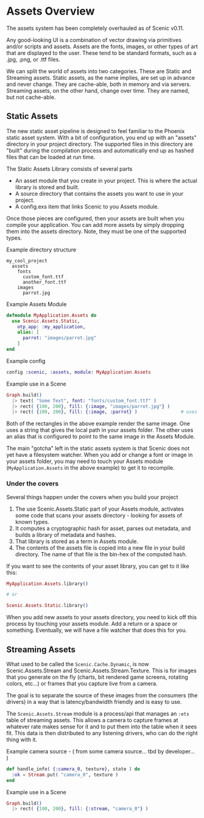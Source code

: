 # Assets Overview

The assets system has been completely overhauled as of Scenic v0.11. 

Any good-looking UI is a combination of vector drawing via primitives and/or scripts and assets. Assets are the fonts, images, or other types of art that are displayed to the user. These tend to be standard formats, such as a .jpg, .png, or .ttf files.

We can split the world of assets into two categories. These are Static and Streaming assets. Static assets, as the name implies, are set up in advance and never change. They are cache-able, both in memory and via servers. Streaming assets, on the other hand, change over time. They are named, but not cache-able.


## Static Assets

The new static asset pipeline is designed to feel familiar to the Phoenix static asset system. With a bit of configuration, you end up with an "assets" directory in your project directory. The supported files in this directory
are "built" during the compilation process and automatically end up as hashed files that can be loaded at run time.

The Static Assets Library consists of several parts
  * An asset module that you create in your project. This is where the actual library is stored and built.
  * A source directory that contains the assets you want to use in your project.
  * A config.exs item that links Scenic to you Assets module.


Once those pieces are configured, then your assets are built when you compile your application. You can add more assets by simply dropping them into the assets directory. Note, they must be one of the supported types.

Example directory structure
```
my_cool_project
  assets
    fonts
      custom_font.ttf
      another_font.ttf
    images
      parrot.jpg
```

Example Assets Module
```elixir
defmodule MyApplication.Assets do
  use Scenic.Assets.Static,
    otp_app: :my_application,
    alias: [
      parrot: "images/parrot.jpg"
    ]
end

```

Example config
```elixir
config :scenic, :assets, module: MyApplication.Assets
```

Example use in a Scene
```elixir
Graph.build()
  |> text( "Some Text", font: "fonts/custom_font.ttf" )
  |> rect( {100, 200}, fill: {:image, "images/parrot.jpg"} )
  |> rect( {100, 200}, fill: {:image, :parrot} )                # uses the alias set up in MyApplication.Assets
```

Both of the rectangles in the above example render the same image. One uses a string that gives the local path in your assets folder. The other uses an alias that is configured to point to the same image in the Assets Module.

The main "gotcha" left in the static assets system is that Scenic does not yet have a filesystem watcher. When you add or change a font or image in your assets folder, you may need to touch your Assets module (`MyApplication.Assets` in the above example) to get it to recompile.

### Under the covers

Several things happen under the covers when you build your project
1) The use Scenic.Assets.Static part of your Assets module, activates some code that scans your assets directory - looking for assets of known types.
2) It computes a cryptographic hash for asset, parses out metadata, and builds a library of metadata and hashes.
3) That library is stored as a term in Assets module.
4) The contents of the assets file is copied into a new file in your build directory. The name of that file is the bin-hex of the computed hash.

If you want to see the contents of your asset library, you can get to it like this:

```elixir
MyApplication.Assets.library()

# or

Scenic.Assets.Static.library()
```

When you add new assets to your assets directory, you need to kick off this process by touching your assets module. Add a return or a space or something. Eventually, we will have a file watcher that does this for you.


## Streaming Assets

What used to be called the `Scenic.Cache.Dynamic`, is now Scenic.Assets.Stream and Scenic.Assets.Stream.Texture. This is for images that you generate on the fly (charts, bit rendered game screens, rotating colors, etc...) or frames that you capture live from a camera.

The goal is to separate the source of these images from the consumers (the drivers) in a way that is latency/bandwidth friendly and is easy to use.

The `Scenic.Assets.Stream` module is a process/api that manages an `:ets` table of streaming assets. This allows a camera to capture frames at whatever rate makes sense for it and to put them into the table when it sees fit. This data is then distributed to any listening drivers, who can do the right thing with it.

Example camera source - ( from some camera source... tbd by developer... )
```elixir
def handle_info( {:camera_0, texture}, state ) do
  :ok = Stream.put( "camera_0", texture )
end
```

Example use in a Scene
```elixir
Graph.build()
  |> rect( {100, 200}, fill: {:stream, "camera_0"} )
```